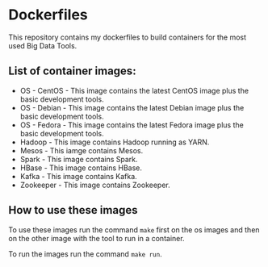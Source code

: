 # Dockerfiles

This repository contains my dockerfiles to build containers for the most used Big Data Tools.

## List of container images:

*	OS - CentOS - This image contains the latest CentOS image plus the basic development tools.
*	OS - Debian - This image contains the latest Debian image plus the basic development tools.
*	OS - Fedora - This image contains the latest Fedora image plus the basic development tools.
*	Hadoop - This image contains Hadoop running as YARN.
*	Mesos - This iamge contains Mesos.
*	Spark - This image contains Spark.
*	HBase - This image contains HBase.
*	Kafka - This image contains Kafka.
*	Zookeeper - This image contains Zookeeper.

## How to use these images

To use these images run the command ```make``` first on the os images and then on the other image with the tool to run in a container.

To run the images run the command ```make run```.